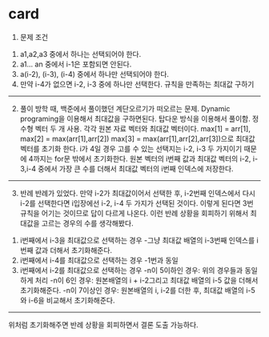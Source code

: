 # card

1. 문제 조건
 1) a1,a2,a3 중에서 하나는 선택되어야 한다.
 2) a1... an 중에서 i-1은 포함되면 안된다.
 3) a(i-2), (i-3), (i-4) 중에서 하나만 선택되어야 한다.
 4) 만약 i-4가 없으면 i-2, i-3 중에 하나만 선택한다.
 규칙을 만족하는 최대값 구하기
---

2. 풀이
 방학 때, 백준에서 풀이했던 계단오르기가 떠오르는 문제. Dynamic programing을 이용해서 최대값을 구하면된다. 탑다운 방식을 이용해서 풀이함.
 정수형 벡터 두 개 사용. 각각 원본 자료 벡터와 최대값 벡터이다.
 max[1] = arr[1], max[2] = max(arr[1],arr[2]) max[3] = max(arr[1],arr[2],arr[3])으로 최대값 벡터를 초기화 한다.
 i가 4일 경우 고를 수 있는 선택지는 i-2, i-3 두 가지이기 때문에 4까지는 for문 밖에서 초기화한다.
 원본 벡터의 i번째 값과 최대값 벡터의 i-2, i-3,i-4 중에서 가장 큰 수를 더해서 최대값 벡터의 i번째 인덱스에 저장한다.
---

3. 반례
 반례가 있었다. 만약 i-2가 최대값이어서 선택한 후, i-2번째 인덱스에서 다시 i-2를 선택한다면 i입장에선 i-2, i-4 두 가지가 선택된 것이다. 이렇게 된다면 3번 규칙을 어기는 것이므로 답이 다르게 나온다.
 이런 반례 상황을 회피하기 위해서 최대값을 고르는 경우의 수를 생각해봤다.
 1) i번째에서 i-3을 최대값으로 선택하는 경우
    -그냥 최대값 배열의 i-3번째 인덱스를 i번째 값과 더해서 초기화해준다.
 2) i번째에서 i-4를 최대값으로 선택하는 경우
    -1번과 동일
 3) i번째에서 i-2를 최대값으로 선택하는 경우
    -n이 5이하인 경우: 위의 경우들과 동일하게 처리
    -n이 6인 경우: 원본배열의 i + i-2그리고 최대값 배열의 i-5 값을 더해서 초기화해준다.
    -n이 7이상인 경우: 원본배열의 i, i-2를 더한 후, 최대값 배열의 i-5와 i-6을 비교해서 초기화해준다.
---
위처럼 초기화해주면 반례 상황을 회피하면서 결론 도출 가능하다.

